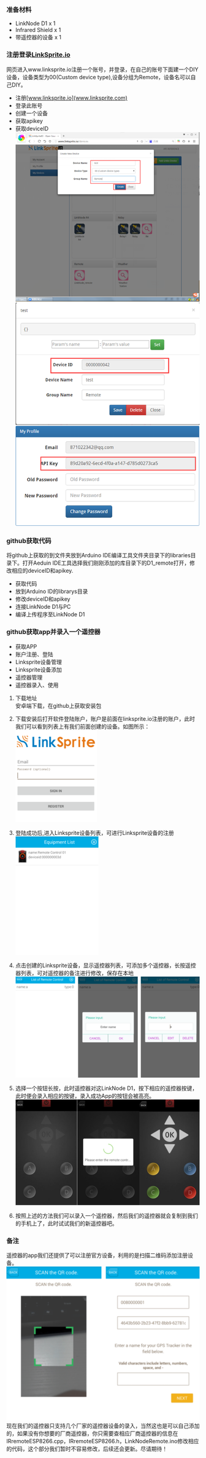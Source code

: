 ### 准备材料
* LinkNode D1 x 1   
* Infrared Shield x 1  
* 带遥控器的设备 x 1

### 注册登录[LinkSprite.io](www.linksprite.com)
网页进入www.linksprite.io注册一个账号，并登录，在自己的账号下面建一个DIY设备，设备类型为00(Custom device type),设备分组为Remote，设备名可以自己DIY。   
* 注册[www.linksprite.io](www.linksprite.com)
* 登录此账号  
* 创建一个设备
* 获取apikey
* 获取deviceID   
![注册LinkSprite设备](picture/1.png)  
![获取deviceID](picture/2.png)  
![获取apikey](picture/3.png)  
 
### github获取代码
将github上获取的到文件夹放到Arduino IDE编译工具文件夹目录下的libraries目录下。打开Aeduin IDE工具选择我们刚刚添加的库目录下的D1_remote打开，修改相应的deviceID和apikey.
* 获取代码
* 放到Arduino ID的librarys目录
* 修改deviceID和apikey
* 连接LinkNode D1与PC
* 编译上传程序至LinkNode D1

### github获取app并录入一个遥控器  
* 获取APP
* 账户注册、登陆
* Linksprite设备管理
* Linksprite设备添加
* 遥控器管理
* 遥控器录入、使用

1. 下载地址  
安卓端下载，在github上获取安装包  

2. 下载安装后打开软件登陆账户，账户是前面在linksprite.io注册的账户，此时我们可以看到列表上有我们前面创建的设备。如图所示：  
![用户登陆](picture/5.png)  

3. 登陆成功后,进入Linksprite设备列表，可进行Linksprite设备的注册  
![Linksprite设备列表](picture/6.png)  

4. 点击创建的Linksprite设备，显示遥控器列表，可添加多个遥控器，长按遥控器列表，可对遥控器的备注进行修改，保存在本地  
![Linksprite设备遥控器管理](picture/8.png)

5. 选择一个按钮长按，此时遥控器对这LinkNode D1，按下相应的遥控器按键，此时便会录入相应的按键，录入成功App的按钮会被高亮。 
![遥控器录入、使用](picture/9.png)

6. 按照上述的方法我们可以录入一个遥控器，然后我们的遥控器就会复制到我们的手机上了，此时试试我们的新遥控器吧。

### 备注
遥控器的app我们还提供了可以注册官方设备，利用的是扫描二维码添加注册设备。
![遥控器录入、使用](picture/7.png)
现在我们的遥控器只支持几个厂家的遥控器设备的录入，当然这也是可以自己添加的，如果没有你想要的厂商遥控器，你只需要查相应厂商遥控器的信息在IRremoteESP8266.cpp，IRremoteESP8266.h，LinkNodeRemote.ino修改相应的代码，这个部分我们暂时不容易修改，后续还会更新。尽请期待！